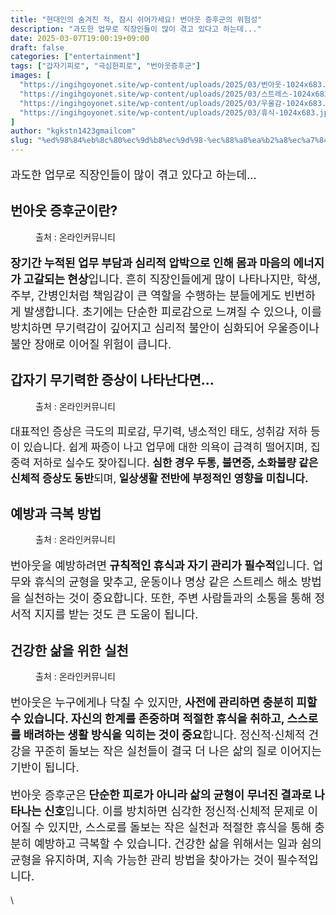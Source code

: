```yaml
---
title: "현대인의 숨겨진 적, 잠시 쉬어가세요! 번아웃 증후군의 위험성"
description: "과도한 업무로 직장인들이 많이 겪고 있다고 하는데..."
date: 2025-03-07T19:00:19+09:00
draft: false
categories: ["entertainment"]
tags: ["갑자기피로", "극심한피로", "번아웃증후군"]
images: [
  "https://ingihgoyonet.site/wp-content/uploads/2025/03/번아웃-1024x683.jpg"
  "https://ingihgoyonet.site/wp-content/uploads/2025/03/스트레스-1024x683.jpg"
  "https://ingihgoyonet.site/wp-content/uploads/2025/03/우울감-1024x683.jpg"
  "https://ingihgoyonet.site/wp-content/uploads/2025/03/휴식-1024x683.jpg"
]
author: "kgkstn1423gmailcom"
slug: "%ed%98%84%eb%8c%80%ec%9d%b8%ec%9d%98-%ec%88%a8%ea%b2%a8%ec%a7%84-%ec%a0%81-%ec%9e%a0%ec%8b%9c-%ec%89%ac%ec%96%b4%ea%b0%80%ec%84%b8%ec%9a%94-%eb%b2%88%ec%95%84%ec%9b%83-%ec%a6%9d%ed%9b%84%ea%b5%b0"
---
```


<p style="font-size:18px">과도한 업무로 직장인들이 많이 겪고 있다고 하는데...</p> <h2 >번아웃 증후군이란?</h2> <figure ><img src="https://ingihgoyonet.site/wp-content/uploads/2025/03/번아웃-1024x683.jpg" alt="" style="aspect-ratio:16/9;object-fit:cover"/><figcaption >출처 : 온라인커뮤니티</figcaption></figure> <p style="font-size:18px"><strong>장기간 누적된 업무 부담과 심리적 압박으로 인해 몸과 마음의 에너지가 고갈되는 현상</strong>입니다. 흔히 직장인들에게 많이 나타나지만, 학생, 주부, 간병인처럼 책임감이 큰 역할을 수행하는 분들에게도 빈번하게 발생합니다. 초기에는 단순한 피로감으로 느껴질 수 있으나, 이를 방치하면 무기력감이 깊어지고 심리적 불안이 심화되어 우울증이나 불안 장애로 이어질 위험이 큽니다.</p> <h2 >갑자기 무기력한 증상이 나타난다면...</h2> <figure ><img src="https://ingihgoyonet.site/wp-content/uploads/2025/03/스트레스-1024x683.jpg" alt="" style="aspect-ratio:16/9;object-fit:cover"/><figcaption >출처 : 온라인커뮤니티</figcaption></figure> <p style="font-size:17px">대표적인 증상은 극도의 피로감, 무기력, 냉소적인 태도, 성취감 저하 등이 있습니다. 쉽게 짜증이 나고 업무에 대한 의욕이 급격히 떨어지며, 집중력 저하로 실수도 잦아집니다. <strong>심한 경우 두통, 불면증, 소화불량 같은 신체적 증상도 동반</strong>되며,<strong> 일상생활 전반에 부정적인 영향을 미칩니다.</strong></p> <h2 >예방과 극복 방법</h2> <figure ><img src="https://ingihgoyonet.site/wp-content/uploads/2025/03/우울감-1024x683.jpg" alt="" style="aspect-ratio:16/9;object-fit:cover"/><figcaption >출처 : 온라인커뮤니티</figcaption></figure> <p style="font-size:18px">번아웃을 예방하려면<strong> 규칙적인 휴식과 자기 관리가 필수적</strong>입니다. 업무와 휴식의 균형을 맞추고, 운동이나 명상 같은 스트레스 해소 방법을 실천하는 것이 중요합니다. 또한, 주변 사람들과의 소통을 통해 정서적 지지를 받는 것도 큰 도움이 됩니다.</p> <h2 >건강한 삶을 위한 실천</h2> <figure ><img src="https://ingihgoyonet.site/wp-content/uploads/2025/03/휴식-1024x683.jpg" alt="" style="aspect-ratio:16/9;object-fit:cover"/><figcaption >출처 : 온라인커뮤니티</figcaption></figure> <p style="font-size:18px">번아웃은 누구에게나 닥칠 수 있지만, <strong>사전에 관리하면 충분히 피할 수 있습니다. 자신의 한계를 존중하며 적절한 휴식을 취하고, 스스로를 배려하는 생활 방식을 익히는 것이 중요</strong>합니다. 정신적·신체적 건강을 꾸준히 돌보는 작은 실천들이 결국 더 나은 삶의 질로 이어지는 기반이 됩니다.</p> <p style="font-size:18px">번아웃 증후군은<strong> 단순한 피로가 아니라 삶의 균형이 무너진 결과로 나타나는 신호</strong>입니다. 이를 방치하면 심각한 정신적·신체적 문제로 이어질 수 있지만, 스스로를 돌보는 작은 실천과 적절한 휴식을 통해 충분히 예방하고 극복할 수 있습니다. 건강한 삶을 위해서는 일과 쉼의 균형을 유지하며, 지속 가능한 관리 방법을 찾아가는 것이 필수적입니다.</p> <p>\</p>